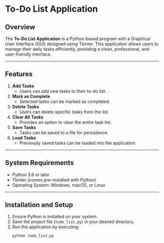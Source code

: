 # To-Do List Application

## Overview
The **To-Do List Application** is a Python-based program with a Graphical User Interface (GUI) designed using Tkinter. This application allows users to manage their daily tasks efficiently, providing a clean, professional, and user-friendly interface.

---

## Features
1. **Add Tasks**  
   - Users can add new tasks to their to-do list.
2. **Mark as Complete**  
   - Selected tasks can be marked as completed.
3. **Delete Tasks**  
   - Users can delete specific tasks from the list.
4. **Clear All Tasks**  
   - Provides an option to clear the entire task list.
5. **Save Tasks**  
   - Tasks can be saved to a file for persistence.
6. **Load Tasks**  
   - Previously saved tasks can be loaded into the application.

---

## System Requirements
- Python 3.6 or later
- Tkinter (comes pre-installed with Python)
- Operating System: Windows, macOS, or Linux

---

## Installation and Setup
1. Ensure Python is installed on your system.
2. Save the project file (`todo_list.py`) in your desired directory.
3. Run the application by executing:
   ```bash
   python todo_list.py
